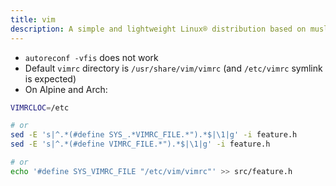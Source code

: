 ```yaml
---
title: vim
description: A simple and lightweight Linux® distribution based on musl libc and toybox
---
```


- `autoreconf -vfis` does not work
- Default `vimrc` directory is `/usr/share/vim/vimrc` (and `/etc/vimrc` symlink is expected)
- On Alpine and Arch:
```sh
VIMRCLOC=/etc

# or
sed -E 's|^.*(#define SYS_.*VIMRC_FILE.*").*$|\1|g' -i feature.h
sed -E 's|^.*(#define VIMRC_FILE.*").*$|\1|g' -i feature.h

# or
echo '#define SYS_VIMRC_FILE "/etc/vim/vimrc"' >> src/feature.h
```
